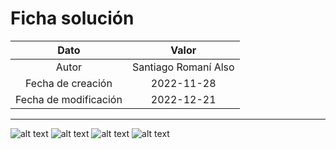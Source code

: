# Ficha solución

| Dato | Valor | 
| :-------------------: | :---------------------: |
| Autor | Santiago Romaní Also |
| Fecha de creación | 2022-11-28 |
| Fecha de modificación | 2022-12-21 |

---

![alt text](https://raw.githubusercontent.com/AleixMT/Problemas-Computadores/master/Soluciones/28/.fotos_enunciado_28/28-1.png)
![alt text](https://raw.githubusercontent.com/AleixMT/Problemas-Computadores/master/Soluciones/28/.fotos_enunciado_28/28-2.png)
![alt text](https://raw.githubusercontent.com/AleixMT/Problemas-Computadores/master/Soluciones/28/.fotos_enunciado_28/28-3.png)
![alt text](https://raw.githubusercontent.com/AleixMT/Problemas-Computadores/master/Soluciones/28/.fotos_enunciado_28/28-4.png)


